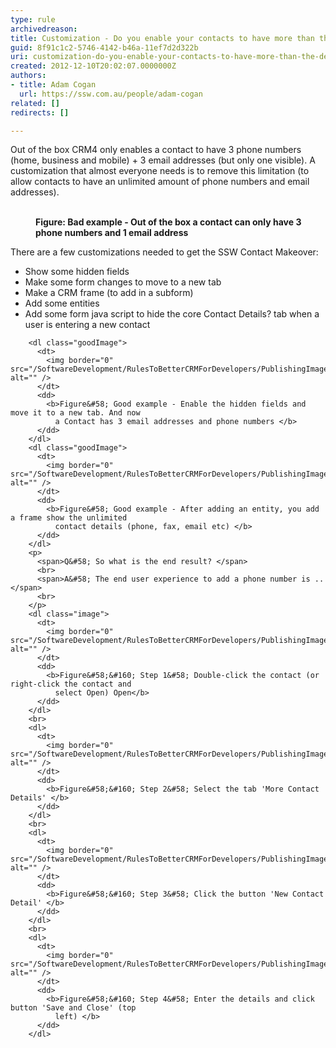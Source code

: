 ```yaml
---
type: rule
archivedreason: 
title: Customization - Do you enable your contacts to have more than the default 3 email addresses and phone numbers?
guid: 8f91c1c2-5746-4142-b46a-11ef7d2d322b
uri: customization-do-you-enable-your-contacts-to-have-more-than-the-default-3-email-addresses-and-phone-numbers
created: 2012-12-10T20:02:07.0000000Z
authors:
- title: Adam Cogan
  url: https://ssw.com.au/people/adam-cogan
related: []
redirects: []

---
```



Out of the box CRM4 only enables a contact to have 3 phone numbers (home, business and mobile) + 3 email addresses (but only one visible). A customization that almost everyone needs is to remove this limitation (to allow contacts to have an unlimited amount of phone numbers and email addresses).
<br><excerpt class='endintro'></excerpt><br>
 <dl class="badImage">
          <dt>
            <img border="0" src="/SoftwareDevelopment/RulesToBetterCRMForDevelopers/PublishingImages/contact1.jpg" alt="" />
          </dt>
          <dd>
            <b>Figure&#58; Bad example - Out of the box a contact can only have 3 phone numbers and
              1 email address </b>
          </dd>
        </dl>
        <p>
          There are a few customizations needed to get the SSW Contact Makeover&#58;
        </p>
        <ul>
          <li>Show some hidden fields </li>
          <li>Make some form changes to move to a new tab </li>
          <li>Make a CRM frame (to add in a subform) </li>
          <li>Add some entities </li>
          <li>Add some form java script to hide the core Contact Details? tab when a user is
            entering a new contact </li>
        </ul>

        <dl class="goodImage">
          <dt>
            <img border="0" src="/SoftwareDevelopment/RulesToBetterCRMForDevelopers/PublishingImages/contact3.jpg" alt="" />
          </dt>
          <dd>
            <b>Figure&#58; Good example - Enable the hidden fields and move it to a new tab. And now
              a Contact has 3 email addresses and phone numbers </b>
          </dd>
        </dl>
        <dl class="goodImage">
          <dt>
            <img border="0" src="/SoftwareDevelopment/RulesToBetterCRMForDevelopers/PublishingImages/contact2.jpg" alt="" />
          </dt>
          <dd>
            <b>Figure&#58; Good example - After adding an entity, you add a frame show the unlimited
              contact details (phone, fax, email etc) </b>
          </dd>
        </dl>
        <p>
          <span>Q&#58; So what is the end result? </span>
          <br>
          <span>A&#58; The end user experience to add a phone number is .. </span>
          <br>
        </p>
        <dl class="image">
          <dt>
            <img border="0" src="/SoftwareDevelopment/RulesToBetterCRMForDevelopers/PublishingImages/contact4.jpg" alt="" />
          </dt>
          <dd>
            <b>Figure&#58;&#160; Step 1&#58; Double-click the contact (or right-click the contact and
              select Open) Open</b>
          </dd>
        </dl>
        <br>
        <dl>
          <dt>
            <img border="0" src="/SoftwareDevelopment/RulesToBetterCRMForDevelopers/PublishingImages/contact5.jpg" alt="" />
          </dt>
          <dd>
            <b>Figure&#58;&#160; Step 2&#58; Select the tab 'More Contact Details' </b>
          </dd>
        </dl>
        <br>
        <dl>
          <dt>
            <img border="0" src="/SoftwareDevelopment/RulesToBetterCRMForDevelopers/PublishingImages/contact6.jpg" alt="" />
          </dt>
          <dd>
            <b>Figure&#58;&#160; Step 3&#58; Click the button 'New Contact Detail' </b>
          </dd>
        </dl>
        <br>
        <dl>
          <dt>
            <img border="0" src="/SoftwareDevelopment/RulesToBetterCRMForDevelopers/PublishingImages/contact7.jpg" alt="" />
          </dt>
          <dd>
            <b>Figure&#58;&#160; Step 4&#58; Enter the details and click button 'Save and Close' (top
              left) </b>
          </dd>
        </dl>



